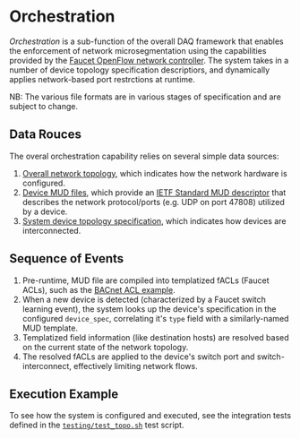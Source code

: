 # Orchestration

_Orchestration_ is a sub-function of the overall DAQ framework that
enables the enforcement of network microsegmentation using the capabilities provided
by the [Faucet OpenFlow network controller](https://faucet.nz/). The system takes
in a number of device topology specification descriptiors, and dynamically applies
network-based port restrctions at runtime.

NB: The various file formats are in various stages of specification and are subject
to change.

## Data Rouces

The overal orchestration capability relies on several simple data sources:
1. [Overall network topology](topologies.md), which indicates how the network hardware is configured.
2. [Device MUD files](../mud_files), which provide an
[IETF Standard MUD descriptor](https://datatracker.ietf.org/doc/draft-ietf-opsawg-mud/) that describes
the network protocol/ports (e.g. UDP on port 47808) utilized by a device.
3. [System device topology specification](../resources/device_specs/bacnet_star.json), which indicates how
devices are interconnected.

## Sequence of Events

1. Pre-runtime, MUD file are compiled into templatized fACLs (Faucet ACLs), such as the
[BACnet ACL example](../mudacl/setup/acl_templates/template_bacnet_acl.yaml).
2. When a new device is detected (characterized by a Faucet switch learning event), the system
looks up the device's specification in the configured `device_spec`, correlating it's `type`
field with a similarly-named MUD template.
3. Templatized field information (like destination hosts) are resolved based on the current
state of the network topology.
4. The resolved fACLs are applied to the device's switch port and switch-interconnect,
effectively limiting network flows.

## Execution Example

To see how the system is configured and executed, see the integration tests defined in the
[`testing/test_topo.sh`](../testing/test_topo.sh) test script.
